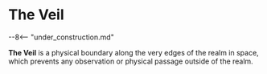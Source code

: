 # The Veil

--8<-- "under_construction.md"

**The Veil** is a physical boundary along the very edges of the realm in space, which prevents any observation or physical passage outside of the realm.